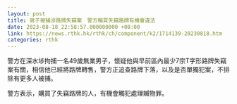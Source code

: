 ```yaml
---
layout: post
title: 男子被捕涉路牌失竊案　警方稱買失竊路牌有機會違法
date: 2023-08-18 22:58:57.000000000 +08:00
link: https://news.rthk.hk/rthk/ch/component/k2/1714139-20230818.htm
categories: rthk
---
```


警方在深水埗拘捕一名49歲無業男子，懷疑他與早前區內最少7宗T字形路牌失竊案有關，相信他已經將路牌轉售，警方正追查路牌下落，以及是否單獨犯案，不排除有更多人被捕。

警方表示，購買了失竊路牌的人，有機會觸犯處理贓物罪。

